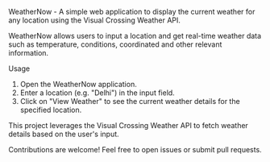 WeatherNow - A simple web application to display the current weather for any location using the Visual Crossing Weather API.

WeatherNow allows users to input a location and get real-time weather data such as temperature, conditions, coordinated and other relevant information.

Usage
1. Open the WeatherNow application.<br>
2. Enter a location (e.g. "Delhi") in the input field.<br>
3. Click on "View Weather" to see the current weather details for the specified location.

This project leverages the Visual Crossing Weather API to fetch weather details based on the user's input.

Contributions are welcome! Feel free to open issues or submit pull requests.
